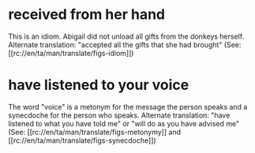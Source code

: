 # received from her hand

This is an idiom. Abigail did not unload all gifts from the donkeys herself. Alternate translation: "accepted all the gifts that she had brought" (See: [[rc://en/ta/man/translate/figs-idiom]])

# have listened to your voice

The word "voice" is a metonym for the message the person speaks and a synecdoche for the person who speaks. Alternate translation: "have listened to what you have told me" or "will do as you have advised me" (See: [[rc://en/ta/man/translate/figs-metonymy]] and [[rc://en/ta/man/translate/figs-synecdoche]])

